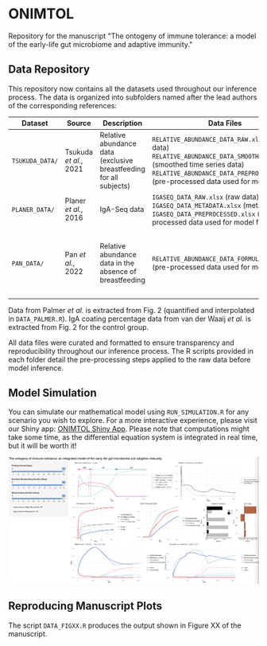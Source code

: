 # ONIMTOL
Repository for the manuscript "The ontogeny of immune tolerance: a model of the early-life gut microbiome and adaptive immunity."

## Data Repository
This repository now contains all the datasets used throughout our inference process. The data is organized into subfolders named after the lead authors of the corresponding references:

| Dataset | Source | Description | Data Files | R Scripts | Figures
|---------|--------|-------------|------|-------| -------|
| `TSUKUDA_DATA/` | Tsukuda _et al._, 2021 | Relative abundance data (exclusive breastfeeding for all subjects) | `RELATIVE_ABUNDANCE_DATA_RAW.xlsx` (raw data) `RELATIVE_ABUNDANCE_DATA_SMOOTHED.xlsx` (smoothed time series data) `RELATIVE_ABUNDANCE_DATA_PREPROCESSED.xlsx` (pre-processed data used for model fitting) | `DATA_TSUKUDA.R` for pre-processing | `TSUKUDA_DATA/FIGS/` file contains the relative abundance data for each taxonomic group (both smoothed and raw data points), generated by `DATA_TSUKUDA.R`. 
| `PLANER_DATA/` | Planer _et al._, 2016 | IgA-Seq data | `IGASEQ_DATA_RAW.xlsx` (raw data) `IGASEQ_DATA_METADATA.xlsx` (metadata) `IGASEQ_DATA_PREPROCESSED.xlsx` (pre-processed data used for model fitting) | `DATA_PLANER.R` for pre-processing |
| `PAN_DATA/` | Pan _et al._, 2022 | Relative abundance data in the absence of breastfeeding |  `RELATIVE_ABUNDANCE_DATA_FORMULA.xlsx` (pre-processed data used for model fitting) | `DATA_PAN.R` for pre-processing | `Figure2a_enhanced.png` is the enhanced version of Figure 2A, `Figure2a_quantified.png` is the barplot values extracted by Claude 3.7 Sonnet (Anthropic, 2025). 

Data from Palmer _et al._ is extracted from Fig. 2 (quantified and interpolated in `DATA_PALMER.R`). IgA coating percentage data from van der Waaij _et al._ is extracted from Fig. 2 for the control group. 

All data files were curated and formatted to ensure transparency and reproducibility throughout our inference process. The R scripts provided in each folder detail the pre-processing steps applied to the raw data before model inference.

## Model Simulation
  
<p>You can simulate our mathematical model using <code>RUN_SIMULATION.R</code> for any scenario you wish to explore. For a more interactive experience, please visit our Shiny app: <a href="https://burcutepekule.shinyapps.io/ONIMTOL/", target="_blank">ONIMTOL Shiny App</a>. Please note that computations might take some time, as the differential equation system is integrated in real time, but it will be worth it!</p>

![ONIMTOL App Screenshot](shiny/app.png)

## Reproducing Manuscript Plots

The script `DATA_FIGXX.R` produces the output shown in Figure XX of the manuscript.

